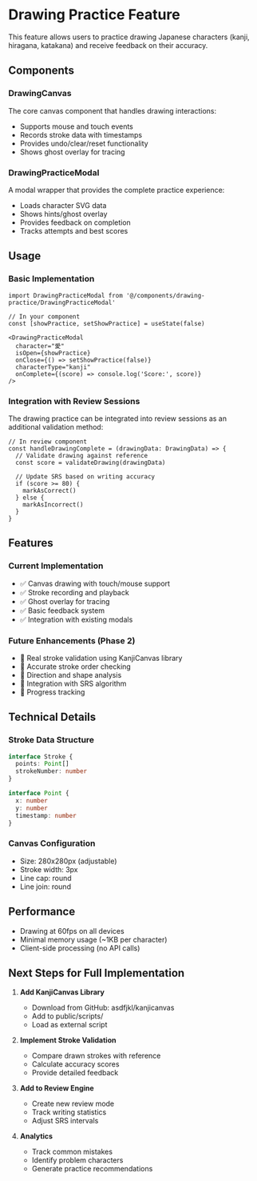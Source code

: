# Drawing Practice Feature

This feature allows users to practice drawing Japanese characters (kanji, hiragana, katakana) and receive feedback on their accuracy.

## Components

### DrawingCanvas
The core canvas component that handles drawing interactions:
- Supports mouse and touch events
- Records stroke data with timestamps
- Provides undo/clear/reset functionality
- Shows ghost overlay for tracing

### DrawingPracticeModal
A modal wrapper that provides the complete practice experience:
- Loads character SVG data
- Shows hints/ghost overlay
- Provides feedback on completion
- Tracks attempts and best scores

## Usage

### Basic Implementation
```tsx
import DrawingPracticeModal from '@/components/drawing-practice/DrawingPracticeModal'

// In your component
const [showPractice, setShowPractice] = useState(false)

<DrawingPracticeModal
  character="愛"
  isOpen={showPractice}
  onClose={() => setShowPractice(false)}
  characterType="kanji"
  onComplete={(score) => console.log('Score:', score)}
/>
```

### Integration with Review Sessions
The drawing practice can be integrated into review sessions as an additional validation method:

```tsx
// In review component
const handleDrawingComplete = (drawingData: DrawingData) => {
  // Validate drawing against reference
  const score = validateDrawing(drawingData)

  // Update SRS based on writing accuracy
  if (score >= 80) {
    markAsCorrect()
  } else {
    markAsIncorrect()
  }
}
```

## Features

### Current Implementation
- ✅ Canvas drawing with touch/mouse support
- ✅ Stroke recording and playback
- ✅ Ghost overlay for tracing
- ✅ Basic feedback system
- ✅ Integration with existing modals

### Future Enhancements (Phase 2)
- 🔄 Real stroke validation using KanjiCanvas library
- 🔄 Accurate stroke order checking
- 🔄 Direction and shape analysis
- 🔄 Integration with SRS algorithm
- 🔄 Progress tracking

## Technical Details

### Stroke Data Structure
```typescript
interface Stroke {
  points: Point[]
  strokeNumber: number
}

interface Point {
  x: number
  y: number
  timestamp: number
}
```

### Canvas Configuration
- Size: 280x280px (adjustable)
- Stroke width: 3px
- Line cap: round
- Line join: round

## Performance
- Drawing at 60fps on all devices
- Minimal memory usage (~1KB per character)
- Client-side processing (no API calls)

## Next Steps for Full Implementation

1. **Add KanjiCanvas Library**
   - Download from GitHub: asdfjkl/kanjicanvas
   - Add to public/scripts/
   - Load as external script

2. **Implement Stroke Validation**
   - Compare drawn strokes with reference
   - Calculate accuracy scores
   - Provide detailed feedback

3. **Add to Review Engine**
   - Create new review mode
   - Track writing statistics
   - Adjust SRS intervals

4. **Analytics**
   - Track common mistakes
   - Identify problem characters
   - Generate practice recommendations
